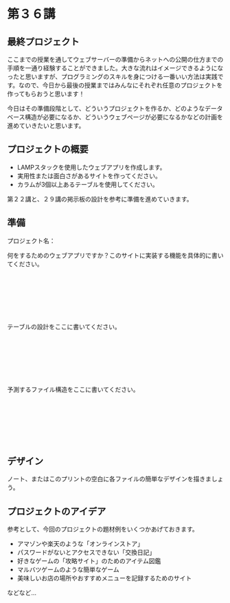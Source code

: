 # 第３６講

## 最終プロジェクト

ここまでの授業を通してウェブサーバーの準備からネットへの公開の仕方までの手順を一通り経験することができました。大きな流れはイメージできるようになったと思いますが、プログラミングのスキルを身につける一番いい方法は実践です。なので、今日から最後の授業まではみんなにそれぞれ任意のプロジェクトを作ってもらおうと思います！

今日はその準備段階として、どういうプロジェクトを作るか、どのようなデータベース構造が必要になるか、どういうウェブページが必要になるかなどの計画を進めていきたいと思います。

## プロジェクトの概要

- LAMPスタックを使用したウェブアプリを作成します。
- 実用性または面白さがあるサイトを作ってください。
- カラムが3個以上あるテーブルを使用してください。

第２２講と、２９講の掲示板の設計を参考に準備を進めていきます。

## 準備

プロジェクト名：

何をするためのウェブアプリですか？このサイトに実装する機能を具体的に書いてください。

```








```

テーブルの設計をここに書いてください。

```








```

予測するファイル構造をここに書いてください。

```








```

## デザイン

ノート、またはこのプリントの空白に各ファイルの簡単なデザインを描きましょう。

## プロジェクトのアイデア

参考として、今回のプロジェクトの題材例をいくつかあげておきます。

- アマゾンや楽天のような「オンラインストア」
- パスワードがないとアクセスできない「交換日記」
- 好きなゲームの「攻略サイト」のためのアイテム図鑑
- マルバツゲームのような簡単なゲーム
- 美味しいお店の場所やおすすめメニューを記録するためのサイト

などなど…




